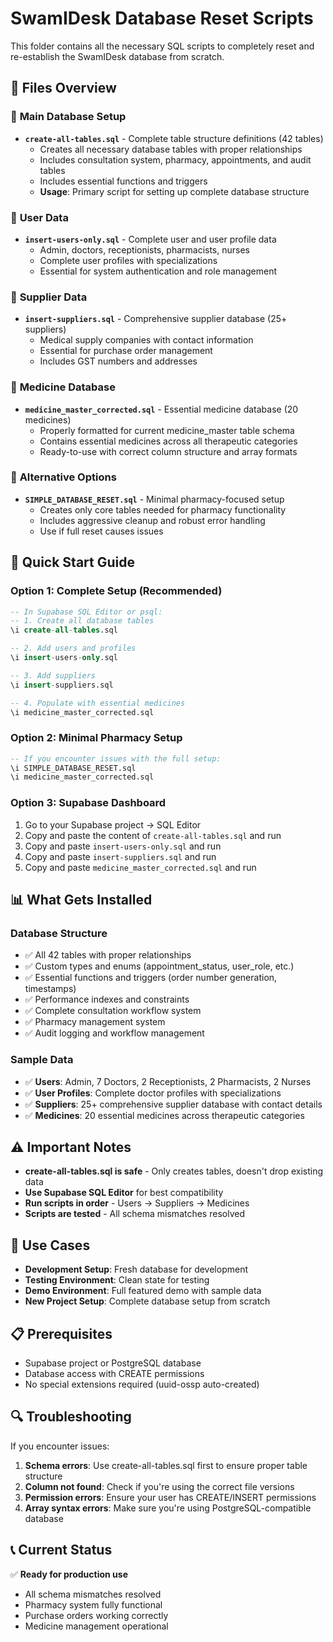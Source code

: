 # SwamIDesk Database Reset Scripts

This folder contains all the necessary SQL scripts to completely reset and re-establish the SwamIDesk database from scratch.

## 📁 **Files Overview**

### 🎯 **Main Database Setup**
- **`create-all-tables.sql`** - Complete table structure definitions (42 tables)
  - Creates all necessary database tables with proper relationships
  - Includes consultation system, pharmacy, appointments, and audit tables
  - Includes essential functions and triggers
  - **Usage**: Primary script for setting up complete database structure

### 👥 **User Data**
- **`insert-users-only.sql`** - Complete user and user profile data  
  - Admin, doctors, receptionists, pharmacists, nurses
  - Complete user profiles with specializations
  - Essential for system authentication and role management

### 🏢 **Supplier Data**
- **`insert-suppliers.sql`** - Comprehensive supplier database (25+ suppliers)
  - Medical supply companies with contact information
  - Essential for purchase order management
  - Includes GST numbers and addresses

### 🏥 **Medicine Database**
- **`medicine_master_corrected.sql`** - Essential medicine database (20 medicines)
  - Properly formatted for current medicine_master table schema
  - Contains essential medicines across all therapeutic categories
  - Ready-to-use with correct column structure and array formats

### 🔧 **Alternative Options**
- **`SIMPLE_DATABASE_RESET.sql`** - Minimal pharmacy-focused setup
  - Creates only core tables needed for pharmacy functionality
  - Includes aggressive cleanup and robust error handling
  - Use if full reset causes issues

## 🚀 **Quick Start Guide**

### **Option 1: Complete Setup (Recommended)**
```sql
-- In Supabase SQL Editor or psql:
-- 1. Create all database tables
\i create-all-tables.sql

-- 2. Add users and profiles
\i insert-users-only.sql

-- 3. Add suppliers
\i insert-suppliers.sql

-- 4. Populate with essential medicines
\i medicine_master_corrected.sql
```

### **Option 2: Minimal Pharmacy Setup**
```sql
-- If you encounter issues with the full setup:
\i SIMPLE_DATABASE_RESET.sql
\i medicine_master_corrected.sql
```

### **Option 3: Supabase Dashboard**
1. Go to your Supabase project → SQL Editor
2. Copy and paste the content of `create-all-tables.sql` and run
3. Copy and paste `insert-users-only.sql` and run
4. Copy and paste `insert-suppliers.sql` and run  
5. Copy and paste `medicine_master_corrected.sql` and run

## 📊 **What Gets Installed**

### **Database Structure**
- ✅ All 42 tables with proper relationships
- ✅ Custom types and enums (appointment_status, user_role, etc.)
- ✅ Essential functions and triggers (order number generation, timestamps)
- ✅ Performance indexes and constraints
- ✅ Complete consultation workflow system
- ✅ Pharmacy management system
- ✅ Audit logging and workflow management

### **Sample Data**
- ✅ **Users**: Admin, 7 Doctors, 2 Receptionists, 2 Pharmacists, 2 Nurses
- ✅ **User Profiles**: Complete doctor profiles with specializations
- ✅ **Suppliers**: 25+ comprehensive supplier database with contact details
- ✅ **Medicines**: 20 essential medicines across therapeutic categories

## ⚠️ **Important Notes**

- **create-all-tables.sql is safe** - Only creates tables, doesn't drop existing data
- **Use Supabase SQL Editor** for best compatibility
- **Run scripts in order** - Users → Suppliers → Medicines
- **Scripts are tested** - All schema mismatches resolved

## 🎯 **Use Cases**

- **Development Setup**: Fresh database for development
- **Testing Environment**: Clean state for testing  
- **Demo Environment**: Full featured demo with sample data
- **New Project Setup**: Complete database setup from scratch

## 📋 **Prerequisites**

- Supabase project or PostgreSQL database
- Database access with CREATE permissions
- No special extensions required (uuid-ossp auto-created)

## 🔍 **Troubleshooting**

If you encounter issues:

1. **Schema errors**: Use create-all-tables.sql first to ensure proper table structure
2. **Column not found**: Check if you're using the correct file versions
3. **Permission errors**: Ensure your user has CREATE/INSERT permissions
4. **Array syntax errors**: Make sure you're using PostgreSQL-compatible database

## 📞 **Current Status**

✅ **Ready for production use**
- All schema mismatches resolved
- Pharmacy system fully functional
- Purchase orders working correctly
- Medicine management operational